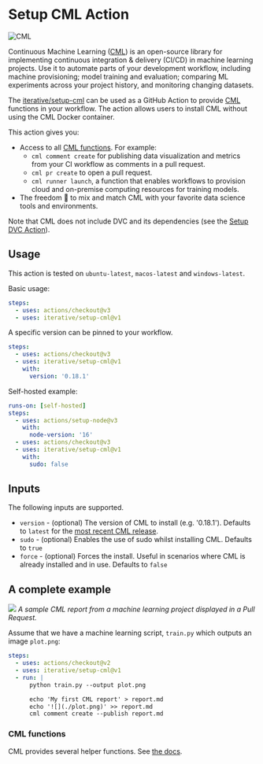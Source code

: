 # Setup CML Action

![CML](https://user-images.githubusercontent.com/414967/90448663-1ce39c00-e0e6-11ea-8083-710825d2e94e.png)

Continuous Machine Learning ([CML](https://cml.dev)) is an open-source library
for implementing continuous integration & delivery (CI/CD) in machine learning
projects. Use it to automate parts of your development workflow, including
machine provisioning; model training and evaluation; comparing ML experiments
across your project history, and monitoring changing datasets.

The [iterative/setup-cml](https://github.com/iterative/setup-cml) can be used as
a GitHub Action to provide [CML](https://cml.dev) functions in your workflow.
The action allows users to install CML without using the CML Docker container.

This action gives you:

- Access to all [CML functions](https://github.com/iterative/cml#cml-functions).
  For example:
  - `cml comment create` for publishing data visualization and metrics from your
    CI workflow as comments in a pull request.
  - `cml pr create` to open a pull request.
  - `cml runner launch`, a function that enables workflows to provision cloud
    and on-premise computing resources for training models.
- The freedom 🦅 to mix and match CML with your favorite data science tools and
  environments.

Note that CML does not include DVC and its dependencies (see the
[Setup DVC Action](https://github.com/iterative/setup-dvc)).

## Usage

This action is tested on `ubuntu-latest`, `macos-latest` and `windows-latest`.

Basic usage:

```yaml
steps:
  - uses: actions/checkout@v3
  - uses: iterative/setup-cml@v1
```

A specific version can be pinned to your workflow.

```yaml
steps:
  - uses: actions/checkout@v3
  - uses: iterative/setup-cml@v1
    with:
      version: '0.18.1'
```

Self-hosted example:

```yaml
runs-on: [self-hosted]
steps:
  - uses: actions/setup-node@v3
    with:
      node-version: '16'
  - uses: actions/checkout@v3
  - uses: iterative/setup-cml@v1
    with:
      sudo: false
```

## Inputs

The following inputs are supported.

- `version` - (optional) The version of CML to install (e.g. '0.18.1'). Defaults
  to `latest` for the
  [most recent CML release](https://github.com/iterative/cml/releases).
- `sudo` - (optional) Enables the use of sudo whilst installing CML. Defaults to
  `true`
- `force` - (optional) Forces the install. Useful in scenarios where CML is
  already installed and in use. Defaults to `false`

## A complete example

![](https://static.iterative.ai/img/cml/first_report.png) _A sample CML report
from a machine learning project displayed in a Pull Request._

Assume that we have a machine learning script, `train.py` which outputs an image
`plot.png`:

```yaml
steps:
  - uses: actions/checkout@v2
  - uses: iterative/setup-cml@v1
  - run: |
      python train.py --output plot.png

      echo 'My first CML report' > report.md
      echo '![](./plot.png)' >> report.md
      cml comment create --publish report.md
```

### CML functions

CML provides several helper functions. See [the docs](https://cml.dev/doc).

